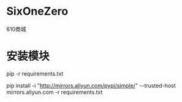 # SixOneZero
610商城



# 安装模块
pip -r requirements.txt

pip install -i "http://mirrors.aliyun.com/pypi/simple/" --trusted-host mirrors.aliyun.com -r requirements.txt